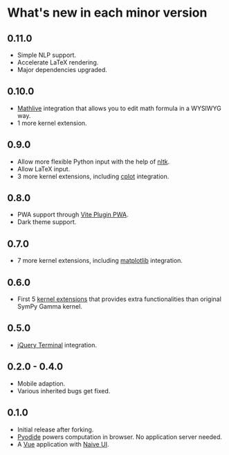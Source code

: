 # What's new in each minor version
## 0.11.0
* Simple NLP support.
* Accelerate LaTeX rendering.
* Major dependencies upgraded.
## 0.10.0
* [Mathlive](https://cortexjs.io/mathlive/) integration that allows you to edit math formula in a WYSIWYG way.
* 1 more kernel extension.
## 0.9.0
* Allow more flexible Python input with the help of [nltk](https://www.nltk.org/).
* Allow LaTeX input.
* 3 more kernel extensions, including [cplot](https://github.com/nschloe/cplot) integration.
## 0.8.0
* PWA support through [Vite Plugin PWA](https://vite-plugin-pwa.netlify.app/).
* Dark theme support.
## 0.7.0
* 7 more kernel extensions, including [matplotlib](https://matplotlib.org/) integration.
## 0.6.0
* First 5 [kernel extensions](../kernel/extension) that provides extra functionalities than original SymPy Gamma kernel.
## 0.5.0
* [jQuery Terminal](https://terminal.jcubic.pl/) integration.
## 0.2.0 - 0.4.0
* Mobile adaption.
* Various inherited bugs get fixed.
## 0.1.0
* Initial release after forking.
* [Pyodide](https://pyodide.org/) powers computation in browser. No application server needed.
* A [Vue](https://vuejs.org/) application with [Naive UI](https://www.naiveui.com/).
